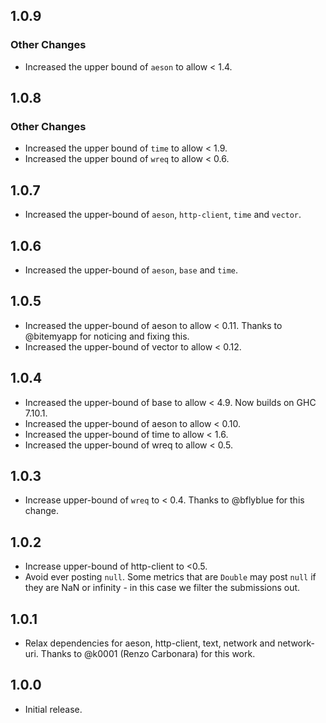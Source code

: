 ## 1.0.9

### Other Changes

* Increased the upper bound of `aeson` to allow < 1.4.

## 1.0.8

### Other Changes

* Increased the upper bound of `time` to allow < 1.9.
* Increased the upper bound of `wreq` to allow < 0.6.

## 1.0.7

* Increased the upper-bound of `aeson`, `http-client`, `time` and `vector`.

## 1.0.6

* Increased the upper-bound of `aeson`, `base` and `time`.

## 1.0.5

* Increased the upper-bound of aeson to allow < 0.11. Thanks to @bitemyapp for
  noticing and fixing this.
* Increased the upper-bound of vector to allow < 0.12.

## 1.0.4

* Increased the upper-bound of base to allow < 4.9. Now builds on
  GHC 7.10.1.
* Increased the upper-bound of aeson to allow < 0.10.
* Increased the upper-bound of time to allow < 1.6.
* Increased the upper-bound of wreq to allow < 0.5.

## 1.0.3

* Increase upper-bound of `wreq` to < 0.4. Thanks to @bflyblue for this change.

## 1.0.2

* Increase upper-bound of http-client to <0.5.
* Avoid ever posting `null`. Some metrics that are `Double` may post `null` if
  they are NaN or infinity - in this case we filter the submissions out.

## 1.0.1

* Relax dependencies for aeson, http-client, text, network and network-uri.
  Thanks to @k0001 (Renzo Carbonara) for this work.


## 1.0.0

* Initial release.
